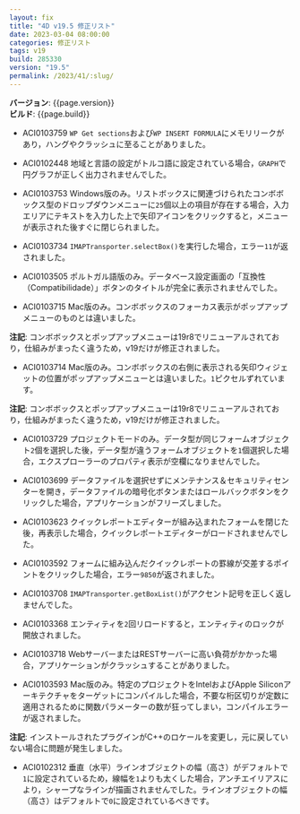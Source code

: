 ```yaml
---
layout: fix
title: "4D v19.5 修正リスト"
date: 2023-03-04 08:00:00
categories: 修正リスト
tags: v19 
build: 285330
version: "19.5"
permalink: /2023/41/:slug/
---
```


**バージョン**: {{page.version}}  
**ビルド**: {{page.build}} 

* ACI0103759 `WP Get sections`および`WP INSERT FORMULA`にメモリリークがあり，ハングやクラッシュに至ることがありました。

* ACI0102448 地域と言語の設定がトルコ語に設定されている場合，`GRAPH`で円グラフが正しく出力されませんでした。
 
* ACI0103753 Windows版のみ。リストボックスに関連づけられたコンボボックス型のドロップダウンメニューに`25`個以上の項目が存在する場合，入力エリアにテキストを入力した上で矢印アイコンをクリックすると，メニューが表示された後すぐに閉じられました。

* ACI0103734 `IMAPTransporter.selectBox()`を実行した場合，エラー`11`が返されました。

* ACI0103505 ポルトガル語版のみ。データベース設定画面の「互換性（Compatibilidade）」ボタンのタイトルが完全に表示されませんでした。

* ACI0103715 Mac版のみ。コンボボックスのフォーカス表示がポップアップメニューのものとは違いました。

**注記**: コンボボックスとポップアップメニューは19r8でリニューアルされており，仕組みがまったく違うため，v19だけが修正されました。

* ACI0103714 Mac版のみ。コンボボックスの右側に表示される矢印ウィジェットの位置がポップアップメニューとは違いました。`1`ピクセルずれています。

**注記**: コンボボックスとポップアップメニューは19r8でリニューアルされており，仕組みがまったく違うため，v19だけが修正されました。

* ACI0103729 プロジェクトモードのみ。データ型が同じフォームオブジェクト`2`個を選択した後，データ型が違うフォームオブジェクトを`1`個選択した場合，エクスプローラーのプロパティ表示が空欄になりませんでした。

* ACI0103699 データファイルを選択せずにメンテナンス＆セキュリティセンターを開き，データファイルの暗号化ボタンまたはロールバックボタンをクリックした場合，アプリケーションがフリーズしました。

* ACI0103623 クイックレポートエディターが組み込まれたフォームを閉じた後，再表示した場合，クイックレポートエディターがロードされませんでした。

* ACI0103592 フォームに組み込んだクイックレポートの罫線が交差するポイントをクリックした場合，エラー``9850``が返されました。
 
* ACI0103708 `IMAPTransporter.getBoxList()`がアクセント記号を正しく返しませんでした。

* ACI0103368 エンティティを`2`回リロードすると，エンティティのロックが開放されました。
 
* ACI0103718 WebサーバーまたはRESTサーバーに高い負荷がかかった場合，アプリケーションがクラッシュすることがありました。

* ACI0103593 Mac版のみ。特定のプロジェクトをIntelおよびApple Siliconアーキテクチャをターゲットにコンパイルした場合，不要な桁区切りが定数に適用されるために関数パラメーターの数が狂ってしまい，コンパイルエラーが返されました。

**注記**: インストールされたプラグインがC++のロケールを変更し，元に戻していない場合に問題が発生しました。

* ACI0102312 垂直（水平）ラインオブジェクトの幅（高さ）がデフォルトで`1`に設定されているため，線幅を`1`よりも太くした場合，アンチエイリアスにより，シャープなラインが描画されませんでした。ラインオブジェクトの幅（高さ）はデフォルトで`0`に設定されているべきです。
